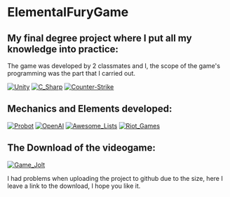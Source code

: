 # ElementalFuryGame
## My final degree project where I put all my knowledge into practice:

The game was developed by 2 classmates and I, the scope of the game's programming was the part that I carried out.

[![Unity](https://img.shields.io/badge/Unity-000000?style=for-the-badge&logo=Unity&logoColor=white&labelColor=101010)]()
[![C_Sharp](https://img.shields.io/badge/Coding-239120?style=for-the-badge&logo=C-Sharp&logoColor=blueviolet&labelColor=101010)]()
[![Counter-Strike](https://img.shields.io/badge/FPS-000000?style=for-the-badge&logo=Counter-Strike&logoColor=white&labelColor=101010)]()

## Mechanics and Elements developed:

[![Probot](https://img.shields.io/badge/IA-00B0D8?style=for-the-badge&logo=Probot&logoColor=white&labelColor=101010)]()
[![OpenAI](https://img.shields.io/badge/VFX_Shaders-412991?style=for-the-badge&logo=OpenAI&logoColor=white&labelColor=101010)]()
[![Awesome_Lists](https://img.shields.io/badge/variety_shots-FC60A8?style=for-the-badge&logo=Awesome-Lists&logoColor=white&labelColor=101010)]()
[![Riot_Games](https://img.shields.io/badge/MotionControll_Skills-D32936?style=for-the-badge&logo=Riot-Games&logoColor=white&labelColor=101010)]()

## The Download of the videogame:

[![Game_Jolt](https://img.shields.io/badge/Download_The_Game-CCFF00?style=for-the-badge&logo=Game-Jolt&logoColor=white&labelColor=101010)](https://drive.google.com/file/d/1OsYMD3ABLi0mIHZOKY7Kxrz201c2I7t2/view)

I had problems when uploading the project to github due to the size, here I leave a link to the download, I hope you like it.
